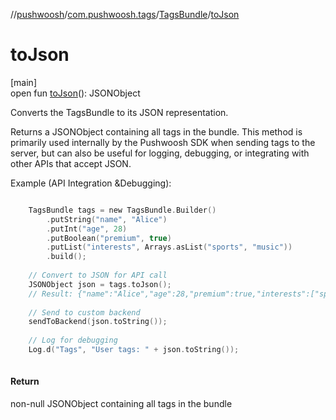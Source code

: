 //[pushwoosh](../../../index.md)/[com.pushwoosh.tags](../index.md)/[TagsBundle](index.md)/[toJson](to-json.md)

# toJson

[main]\
open fun [toJson](to-json.md)(): JSONObject

Converts the TagsBundle to its JSON representation. 

 Returns a JSONObject containing all tags in the bundle. This method is primarily used internally by the Pushwoosh SDK when sending tags to the server, but can also be useful for logging, debugging, or integrating with other APIs that accept JSON. 

Example (API Integration &Debugging):

```kotlin

	TagsBundle tags = new TagsBundle.Builder()
	    .putString("name", "Alice")
	    .putInt("age", 28)
	    .putBoolean("premium", true)
	    .putList("interests", Arrays.asList("sports", "music"))
	    .build();
	
	// Convert to JSON for API call
	JSONObject json = tags.toJson();
	// Result: {"name":"Alice","age":28,"premium":true,"interests":["sports","music"]}
	
	// Send to custom backend
	sendToBackend(json.toString());
	
	// Log for debugging
	Log.d("Tags", "User tags: " + json.toString());
	
```

#### Return

non-null JSONObject containing all tags in the bundle

